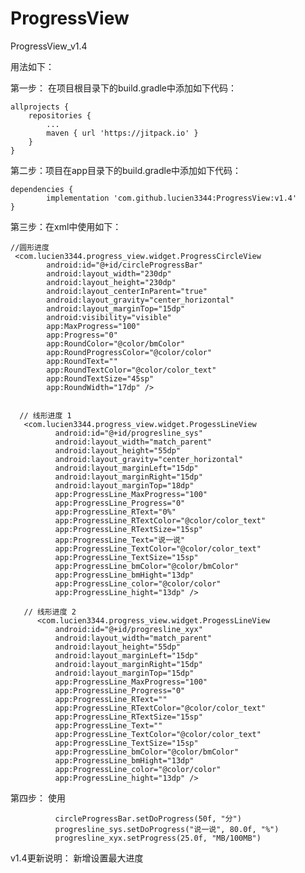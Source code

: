 # ProgressView
ProgressView_v1.4

  用法如下：

 第一步： 在项目根目录下的build.gradle中添加如下代码：

	allprojects {
		repositories {
			...
			maven { url 'https://jitpack.io' }
		}
	}

 第二步：项目在app目录下的build.gradle中添加如下代码：

	dependencies {
	        implementation 'com.github.lucien3344:ProgressView:v1.4'
	}
  
  

 第三步：在xml中使用如下：

    //圆形进度
     <com.lucien3344.progress_view.widget.ProgressCircleView
            android:id="@+id/circleProgressBar"
            android:layout_width="230dp"
            android:layout_height="230dp"
            android:layout_centerInParent="true"
            android:layout_gravity="center_horizontal"
            android:layout_marginTop="15dp"
            android:visibility="visible"
            app:MaxProgress="100"
            app:Progress="0"
            app:RoundColor="@color/bmColor"
            app:RoundProgressColor="@color/color"
            app:RoundText=""
            app:RoundTextColor="@color/color_text"
            app:RoundTextSize="45sp"
            app:RoundWidth="17dp" />


      // 线形进度 1
       <com.lucien3344.progress_view.widget.ProgessLineView
              android:id="@+id/progresline_sys"
              android:layout_width="match_parent"
              android:layout_height="55dp"
              android:layout_gravity="center_horizontal"
              android:layout_marginLeft="15dp"
              android:layout_marginRight="15dp"
              android:layout_marginTop="18dp"
              app:ProgressLine_MaxProgress="100"
              app:ProgressLine_Progress="0"
              app:ProgressLine_RText="0%"
              app:ProgressLine_RTextColor="@color/color_text"
              app:ProgressLine_RTextSize="15sp"
              app:ProgressLine_Text="说一说"
              app:ProgressLine_TextColor="@color/color_text"
              app:ProgressLine_TextSize="15sp"
              app:ProgressLine_bmColor="@color/bmColor"
              app:ProgressLine_bmHight="13dp"
              app:ProgressLine_color="@color/color"
              app:ProgressLine_hight="13dp" />

       // 线形进度 2
          <com.lucien3344.progress_view.widget.ProgessLineView
              android:id="@+id/progresline_xyx"
              android:layout_width="match_parent"
              android:layout_height="55dp"
              android:layout_marginLeft="15dp"
              android:layout_marginRight="15dp"
              android:layout_marginTop="15dp"
              app:ProgressLine_MaxProgress="100"
              app:ProgressLine_Progress="0"
              app:ProgressLine_RText=""
              app:ProgressLine_RTextColor="@color/color_text"
              app:ProgressLine_RTextSize="15sp"
              app:ProgressLine_Text=""
              app:ProgressLine_TextColor="@color/color_text"
              app:ProgressLine_TextSize="15sp"
              app:ProgressLine_bmColor="@color/bmColor"
              app:ProgressLine_bmHight="13dp"
              app:ProgressLine_color="@color/color"
              app:ProgressLine_hight="13dp" />

  
 第四步： 使用

              circleProgressBar.setDoProgress(50f, "分")
              progresline_sys.setDoProgress("说一说", 80.0f, "%")
              progresline_xyx.setProgress(25.0f, "MB/100MB")



  v1.4更新说明：       新增设置最大进度








